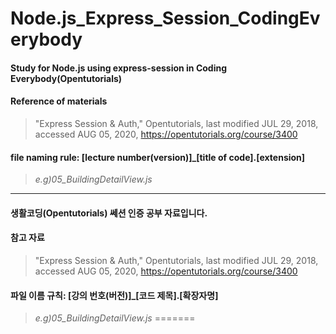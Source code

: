 # Node.js_Express_Session_CodingEverybody

#### Study for Node.js using express-session in Coding Everybody(Opentutorials)  

#### Reference of materials
>"Express Session & Auth," Opentutorials, last modified JUL 29, 2018, accessed AUG 05, 2020, <https://opentutorials.org/course/3400>

#### file naming rule: [lecture number(version)]_[title of code].[extension]
>_e.g)05_BuildingDetailView.js_

***

#### 생활코딩(Opentutorials) 쎄션 인증 공부 자료입니다.

#### 참고 자료
>"Express Session & Auth," Opentutorials, last modified JUL 29, 2018, accessed AUG 05, 2020, <https://opentutorials.org/course/3400>

#### 파일 이름 규칙: [강의 번호(버전)]_[코드 제목].[확장자명]
>_e.g)05_BuildingDetailView.js_
=======


